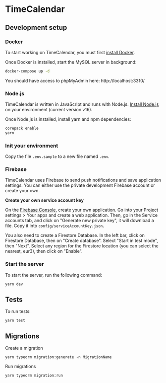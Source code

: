 # TimeCalendar

## Development setup

### Docker

To start working on TimeCalendar, you must first [install Docker](https://docs.docker.com/get-docker/).

Once Docker is installed, start the MySQL server in background:

```bash
docker-compose up -d
```

You should have access to phpMyAdmin here: http://localhost:3310/

### Node.js

TimeCalendar is written in JavaScript and runs with Node.js. [Install Node.js](https://nodejs.org/en/) on your environment (current version v16).

Once Node.js is installed, install yarn and npm dependencies:

```bash
corepack enable
yarn
```

### Init your environment

Copy the file `.env.sample` to a new file named `.env`.

### Firebase

TimeCalendar uses Firebase to send push notifications and save application settings. You can either use the private development Firebase account or create your own.

**Create your own service account key**

On the [Firebase Console](https://console.firebase.google.com/), create your own application. Go into your Project settings > Your apps and create a web application. Then, go in the Service accounts tab, and click on "Generate new private key", it will download a file. Copy it into `config/serviceAccountKey.json`.

You also need to create a Firestore Database. In the left bar, click on Firestore Database, then on "Create database". Select "Start in test mode", then "Next". Select any region for the Firestore location (you can select the nearest, eur3), then click on "Enable".

### Start the server

To start the server, run the following command:

```bash
yarn dev
```

## Tests

To run tests:

```bash
yarn test
```

## Migrations

Create a migration

```
yarn typeorm migration:generate -n MigrationName
```

Run migrations


```
yarn typeorm migration:run
```
